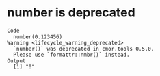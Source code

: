 # number is deprecated

    Code
      number(0.123456)
    Warning <lifecycle_warning_deprecated>
      `number()` was deprecated in cmor.tools 0.5.0.
      Please use `formattr::nmbr()` instead.
    Output
      [1] "0"

